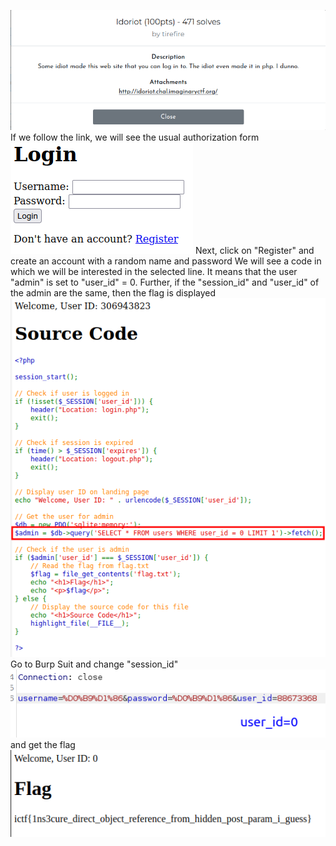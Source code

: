 ![](1.png)
If we follow the link, we will see the usual authorization form 
![](2.png)
Next, click on "Register" and create an account with a random name and password
We will see a code in which we will be interested in the selected line. It means that the user "admin" is set to "user_id" = 0. Further, if the "session_id" and "user_id" of the admin are the same, then the flag is displayed
![](3.png)
Go to Burp Suit and change "session_id"
![](4.png)
and get the flag
![](5.png)
